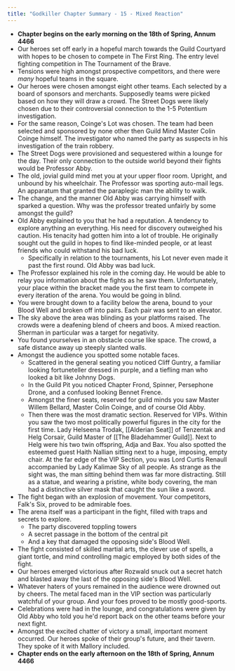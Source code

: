 ```yaml
---
title: "Godkiller Chapter Summary - 15 - Mixed Reaction"
---
```

- **Chapter begins on the early morning on the 18th of Spring, Annum 4466**
- Our heroes set off early in a hopeful march towards the Guild Courtyard with hopes to be chosen to compete in The First Ring. The entry level fighting competition in The Tournament of the Brave.
- Tensions were high amongst prospective competitors, and there were *many* hopeful teams in the square.
- Our heroes were chosen amongst eight other teams. Each selected by a board of sponsors and merchants. Supposedly teams were picked based on how they will draw a crowd. The Street Dogs were likely chosen due to their controversial connection to the 1-5 Potentium investigation.
- For the same reason, Coinge's Lot was chosen. The team had been selected and sponsored by none other then Guild Mind Master Colin Coinge himself. The investigator who named the party as suspects in his investigation of the train robbery.
- The Street Dogs were provisioned and sequestered within a lounge for the day. Their only connection to the outside world beyond their fights would be Professor Abby.
- The old, jovial guild mind met you at your upper floor room. Upright, and unbound by his wheelchair. The Professor was sporting auto-mail legs. An apparatum that granted the paraplegic man the ability to walk.
- The change, and the manner Old Abby was carrying himself with sparked a question. Why was the professor treated unfairly by some amongst the guild?
- Old Abby explained to you that he had a reputation. A tendency to explore anything an everything. His need for discovery outweighed his caution. His tenacity had gotten him into a lot of trouble. He originally sought out the guild in hopes to find like-minded people, or at least friends who could withstand his bad luck.
	- Specifically in relation to the tournaments, his Lot never even made it past the first round. Old Abby was bad luck.
- The Professor explained his role in the coming day. He would be able to relay you information about the fights as he saw them. Unfortunately, your place within the bracket made you the first team to compete in every iteration of the arena. You would be going in blind.
- You were brought down to a facility below the arena, bound to your Blood Well and broken off into pairs. Each pair was sent to an elevator.
- The sky above the area was blinding as your platforms raised. The crowds were a deafening blend of cheers and boos. A mixed reaction. Sherman in particular was a target for negativity.
- You found yourselves in an obstacle course like space. The crowd, a safe distance away up steeply slanted walls.
- Amongst the audience you spotted some notable faces.
	- Scattered in the general seating you noticed Cliff Guntry, a familiar looking fortuneteller dressed in purple, and a tiefling man who looked a bit like Johnny Dogs.
	- In the Guild Pit you noticed Chapter Frond, Spinner, Persephone Drone, and a confused looking Bennet Frence.
	- Amongst the finer seats, reserved for guild minds you saw Master Willem Bellard, Master Colin Coinge, and of course Old Abby.
	- Then there was the most dramatic section. Reserved for VIPs. Within you saw the two most politically powerful figures in the city for the first time. Lady Helseena Trodak, [[Alderian Seat]] of Tenzentak and Helg Corsair, Guild Master of [[The Bladehammer Guild]]. Next to Helg were his two twin offspring, Adja and Bax. You also spotted the esteemed guest Haith Nallian sitting next to a huge, imposing, empty chair. At the far edge of the VIP Section, you was Lord Curtis Renaull accompanied by Lady Kalimae Sky of all people. As strange as the sight was, the man sitting behind them was far more distracting. Still as a statue, and wearing a pristine, white body covering, the man had a distinctive silver mask that caught the sun like a sword.
- The fight began with an explosion of movement. Your competitors, Falk's Six, proved to be admirable foes.
- The arena itself was a participant in the fight, filled with traps and secrets to explore.
	- The party discovered toppling towers
	- A secret passage in the bottom of the central pit
	- And a key that damaged the opposing side's Blood Well.
- The fight consisted of skilled martial arts, the clever use of spells, a giant tortle, and mind controlling magic employed by both sides of the fight.
- Our heroes emerged victorious after Rozwald snuck out a secret hatch and blasted away the last of the opposing side's Blood Well.
- Whatever haters of yours remained in the audience were drowned out by cheers. The metal faced man in the VIP section was particularly watchful of your group. And your foes proved to be mostly good-sports.
- Celebrations were had in the lounge, and congratulations were given by Old Abby who told you he'd report back on the other teams before your next fight.
- Amongst the excited chatter of victory a small, important moment occurred. Our heroes spoke of their group's future, and their tavern. They spoke of it with Mallory included.
- **Chapter ends on the early afternoon on the 18th of Spring, Annum 4466**